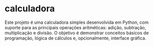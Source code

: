 # calculadora
Este projeto é uma calculadora simples desenvolvida em Python, com suporte para as principais operações aritméticas: adição, subtração, multiplicação e divisão. O objetivo é demonstrar conceitos básicos de programação, lógica de cálculos e, opcionalmente, interface gráfica.
